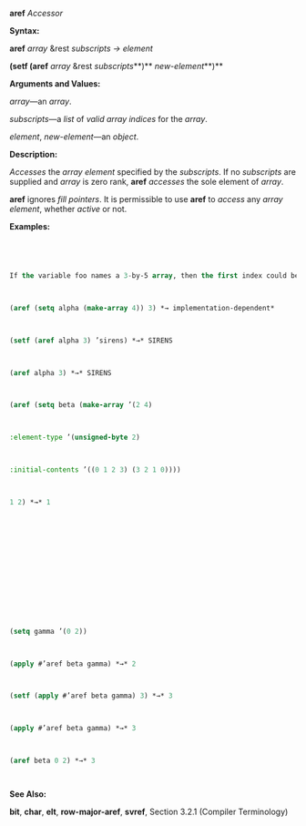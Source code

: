 **aref** *Accessor* 



**Syntax:** 



**aref** *array* &rest *subscripts → element* 



**(setf (aref** *array* &rest *subscripts***)** *new-element***)** 



**Arguments and Values:** 



*array*—an *array*. 



*subscripts*—a *list* of *valid array indices* for the *array*. 



*element*, *new-element*—an *object*. 



**Description:** 



*Accesses* the *array element* specified by the *subscripts*. If no *subscripts* are supplied and *array* is zero rank, **aref** *accesses* the sole element of *array*. 



**aref** ignores *fill pointers*. It is permissible to use **aref** to *access* any *array element*, whether *active* or not. 



**Examples:**
```lisp
 



If the variable foo names a 3-by-5 array, then the first index could be 0, 1, or 2, and then second index could be 0, 1, 2, 3, or 4. The array elements can be referred to by using the *function* **aref**; for example, (aref foo 2 1) refers to element (2, 1) of the array. 



(aref (setq alpha (make-array 4)) 3) *→ implementation-dependent* 



(setf (aref alpha 3) ’sirens) *→* SIRENS 



(aref alpha 3) *→* SIRENS 



(aref (setq beta (make-array ’(2 4) 



:element-type ’(unsigned-byte 2) 



:initial-contents ’((0 1 2 3) (3 2 1 0)))) 



1 2) *→* 1 







 



 



(setq gamma ’(0 2)) 



(apply #’aref beta gamma) *→* 2 



(setf (apply #’aref beta gamma) 3) *→* 3 



(apply #’aref beta gamma) *→* 3 



(aref beta 0 2) *→* 3 




```
**See Also:** 



**bit**, **char**, **elt**, **row-major-aref**, **svref**, Section 3.2.1 (Compiler Terminology) 



